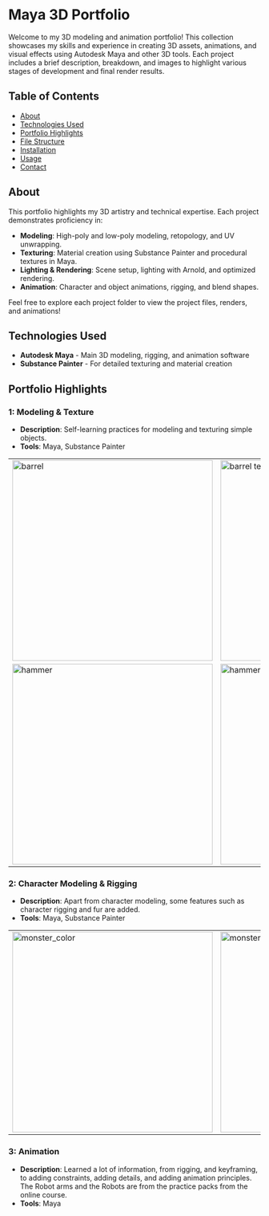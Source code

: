 # Maya 3D Portfolio

Welcome to my 3D modeling and animation portfolio! This collection showcases my skills and experience in creating 3D assets, animations, and visual effects using Autodesk Maya and other 3D tools. Each project includes a brief description, breakdown, and images to highlight various stages of development and final render results.

## Table of Contents

- [About](#about)
- [Technologies Used](#technologies-used)
- [Portfolio Highlights](#portfolio-highlights)
- [File Structure](#file-structure)
- [Installation](#installation)
- [Usage](#usage)
- [Contact](#contact)

## About

This portfolio highlights my 3D artistry and technical expertise. Each project demonstrates proficiency in:
- **Modeling**: High-poly and low-poly modeling, retopology, and UV unwrapping.
- **Texturing**: Material creation using Substance Painter and procedural textures in Maya.
- **Lighting & Rendering**: Scene setup, lighting with Arnold, and optimized rendering.
- **Animation**: Character and object animations, rigging, and blend shapes.

Feel free to explore each project folder to view the project files, renders, and animations!

## Technologies Used

- **Autodesk Maya** - Main 3D modeling, rigging, and animation software
- **Substance Painter** - For detailed texturing and material creation
<!--- **Adobe Photoshop** - Texture refinement and post-production edits -->
<!--- - **Arnold Renderer** - High-quality rendering of scenes and animations -->

## Portfolio Highlights

### 1: Modeling & Texture
- **Description**: Self-learning practices for modeling and texturing simple objects. 
- **Tools**: Maya, Substance Painter

<div align="center">
  <table>
    <tr>
      <td><img src="https://github.com/user-attachments/assets/a8a74171-2320-483b-b18b-a7e474e44ccd" alt="barrel" width="400"/></td>
      <td><img src="https://github.com/user-attachments/assets/780f5428-f8e4-4ee9-ba57-acd31e82c6bc" alt="barrel texture" width="400"/></td>
      <td><img src="https://github.com/user-attachments/assets/7fc3ce3e-0b37-46c5-831d-bb7f52bbf7a9" alt="chess board" width="400"/></td>
      <td><img src="https://github.com/user-attachments/assets/97cf3608-f405-4b0a-bb71-a403c8335682" alt="chest board" width="400"/></td>
    </tr>
    <tr>
      <td><img src="https://github.com/user-attachments/assets/085fdcae-adc7-4da9-9d08-f9ac71e1a702" alt="hammer" width="400"/></td>
      <td><img src="https://github.com/user-attachments/assets/9122fba0-6319-43d1-b4a0-a5c163eb9561" alt="hammer crystal" width="400"/></td>
      <td><img src="https://github.com/user-attachments/assets/abc18912-f577-4b0e-8e27-9fc6601eb0c2" alt="fantasy door render" width="400"/></td>
      <td><img src="https://github.com/user-attachments/assets/9ce940e3-71b1-433c-8b18-93e4f2a3752a" alt="fantasy door" width="400"/></td>
    </tr>
  </table>
</div>

### 2: Character Modeling & Rigging
- **Description**: Apart from character modeling, some features such as character rigging and fur are added. 
- **Tools**: Maya, Substance Painter
<div align="center">
  <table>
    <tr>
      <td><img src="https://github.com/user-attachments/assets/25c79a3e-f322-4e35-abd3-510928fde9a0" alt="monster_color" width="400"/></td>
      <td><img src="https://github.com/user-attachments/assets/26952c2b-f4cf-4f7f-9c76-f04166103916" alt="monster_color_no" width="400"/></td>
    </tr>
  </table>
</div>

### 3: Animation
- **Description**: Learned a lot of information, from rigging, and keyframing, to adding constraints, adding details, and adding animation principles. The Robot arms and the Robots are from the practice packs from the online course.
- **Tools**: Maya


